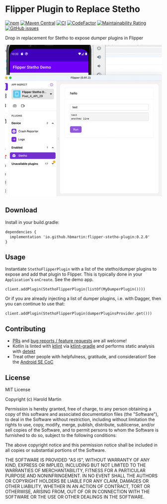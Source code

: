 # Flipper Plugin to Replace Stetho

[![npm](https://img.shields.io/npm/v/flipper-plugin-stetho?color=%23FEE933)](https://www.npmjs.com/package/flipper-plugin-stetho)
[![Maven Central](https://img.shields.io/maven-central/v/io.github.hbmartin/flipper-stetho-plugin?color=6D3DEE)](https://repo.maven.apache.org/maven2/io/github/hbmartin/flipper-stetho-plugin/)
[![CI](https://github.com/hbmartin/flipper-plugin-stetho/actions/workflows/main.yml/badge.svg)](https://github.com/hbmartin/flipper-plugin-stetho/actions/workflows/main.yml)
[![CodeFactor](https://www.codefactor.io/repository/github/hbmartin/flipper-plugin-stetho/badge)](https://www.codefactor.io/repository/github/hbmartin/flipper-plugin-stetho)
[![Maintainability Rating](https://sonarcloud.io/api/project_badges/measure?project=hbmartin_flipper-plugin-stetho&metric=sqale_rating)](https://sonarcloud.io/dashboard?id=hbmartin_flipper-plugin-stetho)
[![GitHub issues](https://img.shields.io/github/issues/hbmartin/flipper-plugin-stetho)](https://github.com/hbmartin/flipper-plugin-stetho/issues)

Drop in replacement for Stetho to expose dumper plugins in Flipper

![Demo screenshot](demo.png)

## Download

Install in your build.gradle:

```
dependencies {
  implementation 'io.github.hbmartin:flipper-stetho-plugin:0.2.0'
}
```


## Usage

Instantiate `StethoFlipperPlugin` with a list of the stetho/dumper plugins to expose and add that plugin to Flipper. This is typically done in your `Application`'s `onCreate`. See the demo app.

```
client.addPlugin(StethoFlipperPlugin(listOf(MyDumperPlugin())))
```
Or if you are already injecting a list of dumper plugins, i.e. with Dagger, then you can continue to use that:

```
client.addPlugin(StethoFlipperPlugin(dumperPluginsProvider.get()))
```

## Contributing

* [PRs](https://github.com/hbmartin/flipper-plugin-stetho/pulls) and [bug reports / feature requests](https://github.com/hbmartin/flipper-plugin-stetho/issues) are all welcome!
* Kotlin is linted with [ktlint](https://github.com/pinterest/ktlint) via [ktlint-gradle](https://github.com/JLLeitschuh/ktlint-gradle/tags) and performs static analysis with [detekt](https://github.com/detekt/detekt)
* Treat other people with helpfulness, gratitude, and consideration! See the [Android SE CoC](https://android.stackexchange.com/conduct)

## License

MIT License

Copyright (c) Harold Martin

Permission is hereby granted, free of charge, to any person obtaining a copy
of this software and associated documentation files (the "Software"), to deal
in the Software without restriction, including without limitation the rights
to use, copy, modify, merge, publish, distribute, sublicense, and/or sell
copies of the Software, and to permit persons to whom the Software is
furnished to do so, subject to the following conditions:

The above copyright notice and this permission notice shall be included in all
copies or substantial portions of the Software.

THE SOFTWARE IS PROVIDED "AS IS", WITHOUT WARRANTY OF ANY KIND, EXPRESS OR
IMPLIED, INCLUDING BUT NOT LIMITED TO THE WARRANTIES OF MERCHANTABILITY,
FITNESS FOR A PARTICULAR PURPOSE AND NONINFRINGEMENT. IN NO EVENT SHALL THE
AUTHORS OR COPYRIGHT HOLDERS BE LIABLE FOR ANY CLAIM, DAMAGES OR OTHER
LIABILITY, WHETHER IN AN ACTION OF CONTRACT, TORT OR OTHERWISE, ARISING FROM,
OUT OF OR IN CONNECTION WITH THE SOFTWARE OR THE USE OR OTHER DEALINGS IN THE
SOFTWARE.

